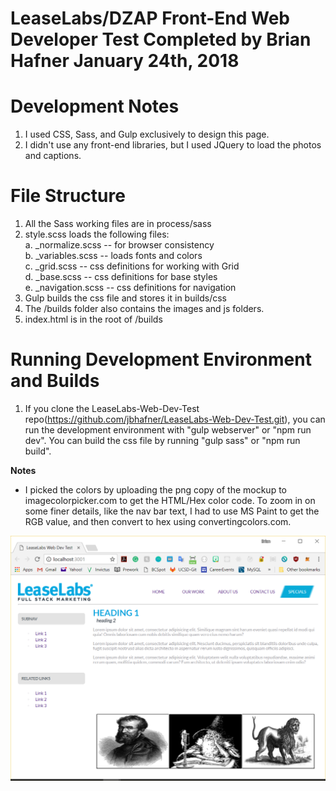 LeaseLabs/DZAP Front-End Web Developer Test
Completed by Brian Hafner January 24th, 2018
=============================

# Development Notes

1. I used CSS, Sass, and Gulp exclusively to design this page.
2. I didn't use any front-end libraries, but I used JQuery to load the photos and captions.

# File Structure

1. All the Sass working files are in process/sass
2. style.scss loads the following files:<br/>
	a. _normalize.scss -- for browser consistency<br/>
	b. _variables.scss -- loads fonts and colors<br/>
	c. _grid.scss -- css definitions for working with Grid<br/>
	d. _base.scss -- css definitions for base styles<br/>
	e. _navigation.scss -- css definitions for navigation
3. Gulp builds the css file and stores it in builds/css
4. The /builds folder also contains the images and js folders.
5. index.html is in the root of /builds

# Running Development Environment and Builds

1. If you clone the LeaseLabs-Web-Dev-Test repo(https://github.com/jbhafner/LeaseLabs-Web-Dev-Test.git), you can run the development environment with "gulp webserver" or "npm run dev".  You can build the css file by running "gulp sass" or "npm run build".  

**Notes**
- I picked the colors by uploading the png copy of the mockup to imagecolorpicker.com to get the HTML/Hex color code.  To zoom in on some finer details, like the nav bar text, I had to use MS Paint to get the RGB value, and then convert to hex using convertingcolors.com.

<img src="MockUpScreenShot.PNG">